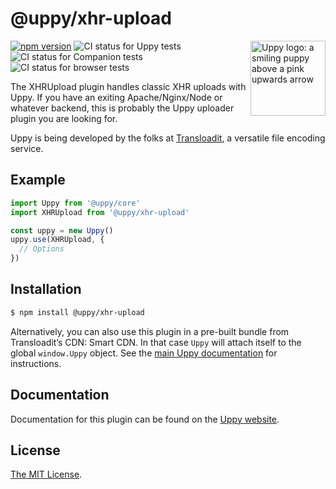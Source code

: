 # @uppy/xhr-upload

<img src="https://uppy.io/img/logo.svg" width="120" alt="Uppy logo: a smiling puppy above a pink upwards arrow" align="right">

[![npm version](https://img.shields.io/npm/v/@uppy/xhr-upload.svg?style=flat-square)](https://www.npmjs.com/package/@uppy/xhr-upload)
![CI status for Uppy tests](https://github.com/transloadit/uppy/workflows/CI/badge.svg)
![CI status for Companion tests](https://github.com/transloadit/uppy/workflows/Companion/badge.svg)
![CI status for browser tests](https://github.com/transloadit/uppy/workflows/End-to-end%20tests/badge.svg)

The XHRUpload plugin handles classic XHR uploads with Uppy. If you have an
exiting Apache/Nginx/Node or whatever backend, this is probably the Uppy
uploader plugin you are looking for.

Uppy is being developed by the folks at [Transloadit](https://transloadit.com),
a versatile file encoding service.

## Example

```js
import Uppy from '@uppy/core'
import XHRUpload from '@uppy/xhr-upload'

const uppy = new Uppy()
uppy.use(XHRUpload, {
  // Options
})
```

## Installation

```bash
$ npm install @uppy/xhr-upload
```

Alternatively, you can also use this plugin in a pre-built bundle from
Transloadit’s CDN: Smart CDN. In that case `Uppy` will attach itself to the
global `window.Uppy` object. See the
[main Uppy documentation](https://uppy.io/docs/#Installation) for instructions.

## Documentation

Documentation for this plugin can be found on the
[Uppy website](https://uppy.io/docs/xhr-upload).

## License

[The MIT License](./LICENSE).
